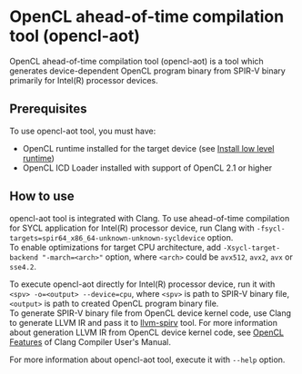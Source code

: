 # OpenCL ahead-of-time compilation tool (opencl-aot)

OpenCL ahead-of-time compilation tool (opencl-aot) is a tool which generates device-dependent OpenCL program 
binary from SPIR-V binary primarily for Intel(R) processor devices.

## Prerequisites

To use opencl-aot tool, you must have: 
* OpenCL runtime installed for the target device (see [Install low level runtime](../sycl/doc/GetStartedWithSYCLCompiler.md))
* OpenCL ICD Loader installed with support of OpenCL 2.1 or higher

## How to use

opencl-aot tool is integrated with Clang. To use ahead-of-time compilation for SYCL application for 
Intel(R) processor device, run Clang with `-fsycl-targets=spir64_x86_64-unknown-unknown-sycldevice` option.  
To enable optimizations for target CPU architecture, add `-Xsycl-target-backend "-march=<arch>"` option, where `<arch>` 
could be `avx512`, `avx2`, `avx` or `sse4.2`.  

To execute opencl-aot directly for Intel(R) processor device, run it with `<spv> -o=<output> --device=cpu`, where `<spv>` is 
path to SPIR-V binary file, `<output>` is path to created OpenCL program binary file.  
To generate SPIR-V binary file from OpenCL device kernel code, use Clang to generate LLVM IR and pass it to 
[llvm-spirv](https://github.com/KhronosGroup/SPIRV-LLVM-Translator) tool. For more 
information about generation LLVM IR from OpenCL device kernel code, see 
[OpenCL Features](https://clang.llvm.org/docs/UsersManual.html#opencl-features) of Clang Compiler User's Manual.  

For more information about opencl-aot tool, execute it with `--help` option.
